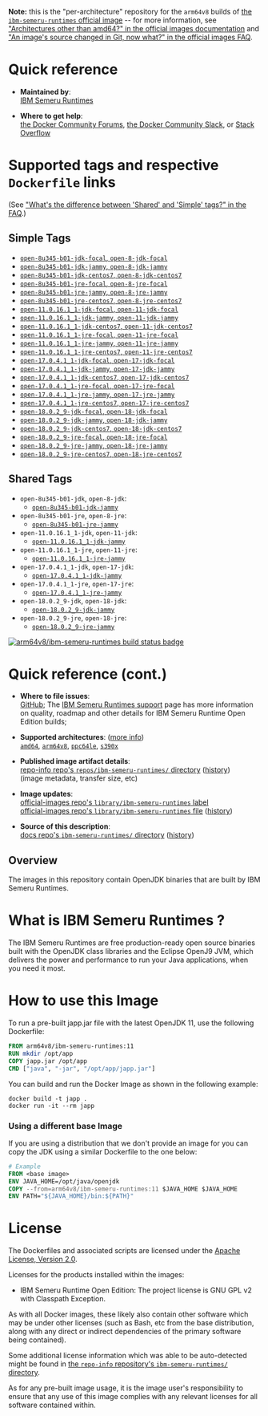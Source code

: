 <!--

********************************************************************************

WARNING:

    DO NOT EDIT "ibm-semeru-runtimes/README.md"

    IT IS AUTO-GENERATED

    (from the other files in "ibm-semeru-runtimes/" combined with a set of templates)

********************************************************************************

-->

**Note:** this is the "per-architecture" repository for the `arm64v8` builds of [the `ibm-semeru-runtimes` official image](https://hub.docker.com/_/ibm-semeru-runtimes) -- for more information, see ["Architectures other than amd64?" in the official images documentation](https://github.com/docker-library/official-images#architectures-other-than-amd64) and ["An image's source changed in Git, now what?" in the official images FAQ](https://github.com/docker-library/faq#an-images-source-changed-in-git-now-what).

# Quick reference

-	**Maintained by**:  
	[IBM Semeru Runtimes](https://github.com/ibmruntimes/semeru-containers)

-	**Where to get help**:  
	[the Docker Community Forums](https://forums.docker.com/), [the Docker Community Slack](https://dockr.ly/slack), or [Stack Overflow](https://stackoverflow.com/search?tab=newest&q=docker)

# Supported tags and respective `Dockerfile` links

(See ["What's the difference between 'Shared' and 'Simple' tags?" in the FAQ](https://github.com/docker-library/faq#whats-the-difference-between-shared-and-simple-tags).)

## Simple Tags

-	[`open-8u345-b01-jdk-focal`, `open-8-jdk-focal`](https://github.com/ibmruntimes/semeru-containers/blob/01a6dfbafa770fdd7521f9b2517b16c73d0662cf/8/jdk/ubuntu/focal/Dockerfile.open.releases.full)
-	[`open-8u345-b01-jdk-jammy`, `open-8-jdk-jammy`](https://github.com/ibmruntimes/semeru-containers/blob/01a6dfbafa770fdd7521f9b2517b16c73d0662cf/8/jdk/ubuntu/jammy/Dockerfile.open.releases.full)
-	[`open-8u345-b01-jdk-centos7`, `open-8-jdk-centos7`](https://github.com/ibmruntimes/semeru-containers/blob/01a6dfbafa770fdd7521f9b2517b16c73d0662cf/8/jdk/centos/Dockerfile.open.releases.full)
-	[`open-8u345-b01-jre-focal`, `open-8-jre-focal`](https://github.com/ibmruntimes/semeru-containers/blob/01a6dfbafa770fdd7521f9b2517b16c73d0662cf/8/jre/ubuntu/focal/Dockerfile.open.releases.full)
-	[`open-8u345-b01-jre-jammy`, `open-8-jre-jammy`](https://github.com/ibmruntimes/semeru-containers/blob/01a6dfbafa770fdd7521f9b2517b16c73d0662cf/8/jre/ubuntu/jammy/Dockerfile.open.releases.full)
-	[`open-8u345-b01-jre-centos7`, `open-8-jre-centos7`](https://github.com/ibmruntimes/semeru-containers/blob/01a6dfbafa770fdd7521f9b2517b16c73d0662cf/8/jre/centos/Dockerfile.open.releases.full)
-	[`open-11.0.16.1_1-jdk-focal`, `open-11-jdk-focal`](https://github.com/ibmruntimes/semeru-containers/blob/01a6dfbafa770fdd7521f9b2517b16c73d0662cf/11/jdk/ubuntu/focal/Dockerfile.open.releases.full)
-	[`open-11.0.16.1_1-jdk-jammy`, `open-11-jdk-jammy`](https://github.com/ibmruntimes/semeru-containers/blob/01a6dfbafa770fdd7521f9b2517b16c73d0662cf/11/jdk/ubuntu/jammy/Dockerfile.open.releases.full)
-	[`open-11.0.16.1_1-jdk-centos7`, `open-11-jdk-centos7`](https://github.com/ibmruntimes/semeru-containers/blob/01a6dfbafa770fdd7521f9b2517b16c73d0662cf/11/jdk/centos/Dockerfile.open.releases.full)
-	[`open-11.0.16.1_1-jre-focal`, `open-11-jre-focal`](https://github.com/ibmruntimes/semeru-containers/blob/01a6dfbafa770fdd7521f9b2517b16c73d0662cf/11/jre/ubuntu/focal/Dockerfile.open.releases.full)
-	[`open-11.0.16.1_1-jre-jammy`, `open-11-jre-jammy`](https://github.com/ibmruntimes/semeru-containers/blob/01a6dfbafa770fdd7521f9b2517b16c73d0662cf/11/jre/ubuntu/jammy/Dockerfile.open.releases.full)
-	[`open-11.0.16.1_1-jre-centos7`, `open-11-jre-centos7`](https://github.com/ibmruntimes/semeru-containers/blob/01a6dfbafa770fdd7521f9b2517b16c73d0662cf/11/jre/centos/Dockerfile.open.releases.full)
-	[`open-17.0.4.1_1-jdk-focal`, `open-17-jdk-focal`](https://github.com/ibmruntimes/semeru-containers/blob/01a6dfbafa770fdd7521f9b2517b16c73d0662cf/17/jdk/ubuntu/focal/Dockerfile.open.releases.full)
-	[`open-17.0.4.1_1-jdk-jammy`, `open-17-jdk-jammy`](https://github.com/ibmruntimes/semeru-containers/blob/01a6dfbafa770fdd7521f9b2517b16c73d0662cf/17/jdk/ubuntu/jammy/Dockerfile.open.releases.full)
-	[`open-17.0.4.1_1-jdk-centos7`, `open-17-jdk-centos7`](https://github.com/ibmruntimes/semeru-containers/blob/01a6dfbafa770fdd7521f9b2517b16c73d0662cf/17/jdk/centos/Dockerfile.open.releases.full)
-	[`open-17.0.4.1_1-jre-focal`, `open-17-jre-focal`](https://github.com/ibmruntimes/semeru-containers/blob/01a6dfbafa770fdd7521f9b2517b16c73d0662cf/17/jre/ubuntu/focal/Dockerfile.open.releases.full)
-	[`open-17.0.4.1_1-jre-jammy`, `open-17-jre-jammy`](https://github.com/ibmruntimes/semeru-containers/blob/01a6dfbafa770fdd7521f9b2517b16c73d0662cf/17/jre/ubuntu/jammy/Dockerfile.open.releases.full)
-	[`open-17.0.4.1_1-jre-centos7`, `open-17-jre-centos7`](https://github.com/ibmruntimes/semeru-containers/blob/01a6dfbafa770fdd7521f9b2517b16c73d0662cf/17/jre/centos/Dockerfile.open.releases.full)
-	[`open-18.0.2_9-jdk-focal`, `open-18-jdk-focal`](https://github.com/ibmruntimes/semeru-containers/blob/01a6dfbafa770fdd7521f9b2517b16c73d0662cf/18/jdk/ubuntu/focal/Dockerfile.open.releases.full)
-	[`open-18.0.2_9-jdk-jammy`, `open-18-jdk-jammy`](https://github.com/ibmruntimes/semeru-containers/blob/01a6dfbafa770fdd7521f9b2517b16c73d0662cf/18/jdk/ubuntu/jammy/Dockerfile.open.releases.full)
-	[`open-18.0.2_9-jdk-centos7`, `open-18-jdk-centos7`](https://github.com/ibmruntimes/semeru-containers/blob/01a6dfbafa770fdd7521f9b2517b16c73d0662cf/18/jdk/centos/Dockerfile.open.releases.full)
-	[`open-18.0.2_9-jre-focal`, `open-18-jre-focal`](https://github.com/ibmruntimes/semeru-containers/blob/01a6dfbafa770fdd7521f9b2517b16c73d0662cf/18/jre/ubuntu/focal/Dockerfile.open.releases.full)
-	[`open-18.0.2_9-jre-jammy`, `open-18-jre-jammy`](https://github.com/ibmruntimes/semeru-containers/blob/01a6dfbafa770fdd7521f9b2517b16c73d0662cf/18/jre/ubuntu/jammy/Dockerfile.open.releases.full)
-	[`open-18.0.2_9-jre-centos7`, `open-18-jre-centos7`](https://github.com/ibmruntimes/semeru-containers/blob/01a6dfbafa770fdd7521f9b2517b16c73d0662cf/18/jre/centos/Dockerfile.open.releases.full)

## Shared Tags

-	`open-8u345-b01-jdk`, `open-8-jdk`:
	-	[`open-8u345-b01-jdk-jammy`](https://github.com/ibmruntimes/semeru-containers/blob/01a6dfbafa770fdd7521f9b2517b16c73d0662cf/8/jdk/ubuntu/jammy/Dockerfile.open.releases.full)
-	`open-8u345-b01-jre`, `open-8-jre`:
	-	[`open-8u345-b01-jre-jammy`](https://github.com/ibmruntimes/semeru-containers/blob/01a6dfbafa770fdd7521f9b2517b16c73d0662cf/8/jre/ubuntu/jammy/Dockerfile.open.releases.full)
-	`open-11.0.16.1_1-jdk`, `open-11-jdk`:
	-	[`open-11.0.16.1_1-jdk-jammy`](https://github.com/ibmruntimes/semeru-containers/blob/01a6dfbafa770fdd7521f9b2517b16c73d0662cf/11/jdk/ubuntu/jammy/Dockerfile.open.releases.full)
-	`open-11.0.16.1_1-jre`, `open-11-jre`:
	-	[`open-11.0.16.1_1-jre-jammy`](https://github.com/ibmruntimes/semeru-containers/blob/01a6dfbafa770fdd7521f9b2517b16c73d0662cf/11/jre/ubuntu/jammy/Dockerfile.open.releases.full)
-	`open-17.0.4.1_1-jdk`, `open-17-jdk`:
	-	[`open-17.0.4.1_1-jdk-jammy`](https://github.com/ibmruntimes/semeru-containers/blob/01a6dfbafa770fdd7521f9b2517b16c73d0662cf/17/jdk/ubuntu/jammy/Dockerfile.open.releases.full)
-	`open-17.0.4.1_1-jre`, `open-17-jre`:
	-	[`open-17.0.4.1_1-jre-jammy`](https://github.com/ibmruntimes/semeru-containers/blob/01a6dfbafa770fdd7521f9b2517b16c73d0662cf/17/jre/ubuntu/jammy/Dockerfile.open.releases.full)
-	`open-18.0.2_9-jdk`, `open-18-jdk`:
	-	[`open-18.0.2_9-jdk-jammy`](https://github.com/ibmruntimes/semeru-containers/blob/01a6dfbafa770fdd7521f9b2517b16c73d0662cf/18/jdk/ubuntu/jammy/Dockerfile.open.releases.full)
-	`open-18.0.2_9-jre`, `open-18-jre`:
	-	[`open-18.0.2_9-jre-jammy`](https://github.com/ibmruntimes/semeru-containers/blob/01a6dfbafa770fdd7521f9b2517b16c73d0662cf/18/jre/ubuntu/jammy/Dockerfile.open.releases.full)

[![arm64v8/ibm-semeru-runtimes build status badge](https://img.shields.io/jenkins/s/https/doi-janky.infosiftr.net/job/multiarch/job/arm64v8/job/ibm-semeru-runtimes.svg?label=arm64v8/ibm-semeru-runtimes%20%20build%20job)](https://doi-janky.infosiftr.net/job/multiarch/job/arm64v8/job/ibm-semeru-runtimes/)

# Quick reference (cont.)

-	**Where to file issues**:  
	[GitHub](https://github.com/ibmruntimes/Semeru-Runtimes/issues); The [IBM Semeru Runtimes support](https://ibm.com/semeru-runtimes) page has more information on quality, roadmap and other details for IBM Semeru Runtime Open Edition builds;

-	**Supported architectures**: ([more info](https://github.com/docker-library/official-images#architectures-other-than-amd64))  
	[`amd64`](https://hub.docker.com/r/amd64/ibm-semeru-runtimes/), [`arm64v8`](https://hub.docker.com/r/arm64v8/ibm-semeru-runtimes/), [`ppc64le`](https://hub.docker.com/r/ppc64le/ibm-semeru-runtimes/), [`s390x`](https://hub.docker.com/r/s390x/ibm-semeru-runtimes/)

-	**Published image artifact details**:  
	[repo-info repo's `repos/ibm-semeru-runtimes/` directory](https://github.com/docker-library/repo-info/blob/master/repos/ibm-semeru-runtimes) ([history](https://github.com/docker-library/repo-info/commits/master/repos/ibm-semeru-runtimes))  
	(image metadata, transfer size, etc)

-	**Image updates**:  
	[official-images repo's `library/ibm-semeru-runtimes` label](https://github.com/docker-library/official-images/issues?q=label%3Alibrary%2Fibm-semeru-runtimes)  
	[official-images repo's `library/ibm-semeru-runtimes` file](https://github.com/docker-library/official-images/blob/master/library/ibm-semeru-runtimes) ([history](https://github.com/docker-library/official-images/commits/master/library/ibm-semeru-runtimes))

-	**Source of this description**:  
	[docs repo's `ibm-semeru-runtimes/` directory](https://github.com/docker-library/docs/tree/master/ibm-semeru-runtimes) ([history](https://github.com/docker-library/docs/commits/master/ibm-semeru-runtimes))

## Overview

The images in this repository contain OpenJDK binaries that are built by IBM Semeru Runtimes.

# What is IBM Semeru Runtimes ?

The IBM Semeru Runtimes are free production-ready open source binaries built with the OpenJDK class libraries and the Eclipse OpenJ9 JVM, which delivers the power and performance to run your Java applications, when you need it most.

# How to use this Image

To run a pre-built japp.jar file with the latest OpenJDK 11, use the following Dockerfile:

```dockerfile
FROM arm64v8/ibm-semeru-runtimes:11
RUN mkdir /opt/app
COPY japp.jar /opt/app
CMD ["java", "-jar", "/opt/app/japp.jar"]
```

You can build and run the Docker Image as shown in the following example:

```console
docker build -t japp .
docker run -it --rm japp
```

### Using a different base Image

If you are using a distribution that we don't provide an image for you can copy the JDK using a similar Dockerfile to the one below:

```dockerfile
# Example
FROM <base image>
ENV JAVA_HOME=/opt/java/openjdk
COPY --from=arm64v8/ibm-semeru-runtimes:11 $JAVA_HOME $JAVA_HOME
ENV PATH="${JAVA_HOME}/bin:${PATH}"
```

# License

The Dockerfiles and associated scripts are licensed under the [Apache License, Version 2.0](http://www.apache.org/licenses/LICENSE-2.0.html).

Licenses for the products installed within the images:

-	IBM Semeru Runtime Open Edition: The project license is GNU GPL v2 with Classpath Exception.

As with all Docker images, these likely also contain other software which may be under other licenses (such as Bash, etc from the base distribution, along with any direct or indirect dependencies of the primary software being contained).

Some additional license information which was able to be auto-detected might be found in [the `repo-info` repository's `ibm-semeru-runtimes/` directory](https://github.com/docker-library/repo-info/tree/master/repos/ibm-semeru-runtimes).

As for any pre-built image usage, it is the image user's responsibility to ensure that any use of this image complies with any relevant licenses for all software contained within.
